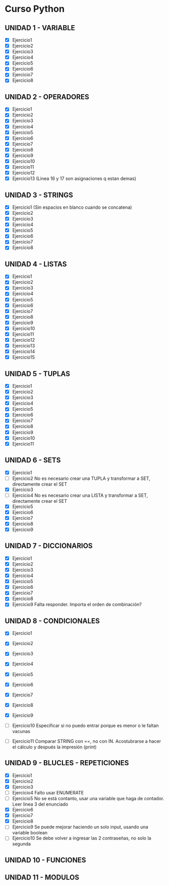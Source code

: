 # Curso Python

## UNIDAD 1 - VARIABLE

- [x] Ejercicio1
- [x] Ejercicio2
- [x] Ejercicio3
- [x] Ejercicio4
- [x] Ejercicio5
- [x] Ejercicio6
- [x] Ejercicio7
- [x] Ejercicio8

## UNIDAD 2 - OPERADORES

- [x] Ejercicio1
- [x] Ejercicio2
- [x] Ejercicio3
- [x] Ejercicio4
- [x] Ejercicio5
- [x] Ejercicio6
- [x] Ejercicio7
- [x] Ejercicio8
- [x] Ejercicio9
- [x] Ejercicio10
- [x] Ejercicio11
- [x] Ejercicio12
- [x] Ejercicio13 (Linea 16 y 17 son asignaciones q estan demas)

## UNIDAD 3 - STRINGS

- [x] Ejercicio1 (Sin espacios en blanco cuando se concatena)
- [x] Ejercicio2
- [x] Ejercicio3
- [x] Ejercicio4
- [x] Ejercicio5
- [x] Ejercicio6
- [x] Ejercicio7
- [x] Ejercicio8

## UNIDAD 4 - LISTAS

- [x] Ejercicio1
- [x] Ejercicio2
- [x] Ejercicio3
- [x] Ejercicio4
- [x] Ejercicio5
- [x] Ejercicio6
- [x] Ejercicio7
- [x] Ejercicio8
- [x] Ejercicio9
- [x] Ejercicio10
- [x] Ejercicio11
- [x] Ejercicio12
- [x] Ejercicio13
- [x] Ejercicio14
- [x] Ejercicio15

## UNIDAD 5 - TUPLAS

- [x] Ejercicio1 
- [x] Ejercicio2
- [x] Ejercicio3
- [x] Ejercicio4
- [x] Ejercicio5
- [x] Ejercicio6
- [x] Ejercicio7
- [x] Ejercicio8
- [x] Ejercicio9
- [x] Ejercicio10
- [x] Ejercicio11

## UNIDAD 6 - SETS

- [x] Ejercicio1 
- [ ] Ejercicio2 No es necesario crear una TUPLA y transformar a SET, directamente crear el SET
- [x] Ejercicio3
- [ ] Ejercicio4 No es necesario crear una LISTA y transformar a SET, directamente crear el SET
- [x] Ejercicio5
- [x] Ejercicio6
- [x] Ejercicio7
- [x] Ejercicio8
- [x] Ejercicio9

## UNIDAD 7 - DICCIONARIOS

- [x] Ejercicio1 
- [x] Ejercicio2
- [x] Ejercicio3
- [x] Ejercicio4
- [x] Ejercicio5
- [x] Ejercicio6
- [x] Ejercicio7
- [x] Ejercicio8
- [x] Ejercicio9 Falta responder. Importa el orden de combinación?

## UNIDAD 8 - CONDICIONALES

- [x] Ejercicio1 
- [x] Ejercicio2
- [x] Ejercicio3
- [x] Ejercicio4
- [x] Ejercicio5
- [x] Ejercicio6
- [x] Ejercicio7
- [x] Ejercicio8
- [x] Ejercicio9
- [ ] Ejercicio10 Especificar si no puedo entrar porque es menor o le faltan vacunas
- [ ] Ejercicio11 Comparar STRING con ==, no con IN. Acostubrarse a hacer el cálculo y después la impresión (print)
         

## UNIDAD 9 - BLUCLES - REPETICIONES

- [x] Ejercicio1 
- [x] Ejercicio2
- [x] Ejercicio3
- [ ] Ejercicio4    Falto usar ENUMERATE
- [ ] Ejercicio5    No se está contanto, usar una variable que haga de contador. Leer linea 3 del enunciado
- [x] Ejercicio6    
- [x] Ejercicio7
- [x] Ejercicio8
- [ ] Ejercicio9    Se puede mejorar haciendo un solo input, usando una variable boolean
- [ ] Ejercicio10   Se debe volver a ingresar las 2 contraseñas, no solo la segunda

## UNIDAD 10 - FUNCIONES

## UNIDAD 11 - MODULOS